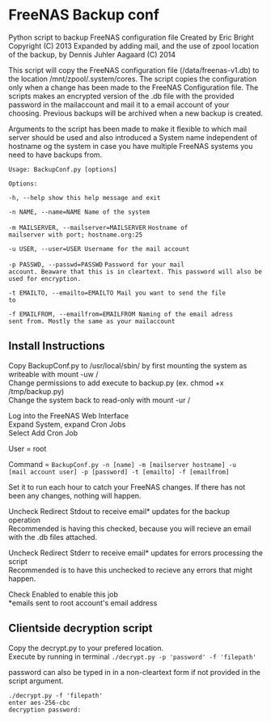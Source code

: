 <h1>FreeNAS Backup conf</h1>

Python script to backup FreeNAS configuration file Created by Eric Bright Copyright (C) 2013
Expanded by adding mail, and the use of zpool location of the backup, by Dennis Juhler Aagaard (C) 2014

This script will copy the FreeNAS configuration file (/data/freenas-v1.db) to the location /mnt/zpool/.system/cores. The script copies the configuration only when a change has been made to the FreeNAS Configuration file. The scripts makes an encrypted version of the .db file with the provided password in the mailaccount and mail it to a email account of your choosing. Previous backups will be archived when a new backup is created.

Arguments to the script has been made to make it flexible to which mail server should be used and also introduced a System name independent of hostname og the system in case you have multiple FreeNAS systems you need to have backups from.

<code>Usage: BackupConf.py [options]</code>

<code>Options:</code>

<code>-h, --help            show this help message and exit</code>

<code>-n NAME, --name=NAME    Name of the system</code>

<code>-m MAILSERVER, --mailserver=MAILSERVER</code>
                        <code>Hostname of mailserver with port; hostname.org:25</code>

<code>-u USER, --user=USER    Username for the mail account</code>

<code>-p PASSWD, --passwd=PASSWD</code>
                        <code>Password for your mail account. Beaware that this is
                        in cleartext. This password will also be used for encryption.</code>

<code>-t EMAILTO, --emailto=EMAILTO
                        Mail you want to send the file to</code>

<code>-f EMAILFROM, --emailfrom=EMAILFROM
                        Naming of the email adress sent from. Mostly the same
                        as your mailaccount</code>


<h2>Install Instructions</h2>

Copy BackupConf.py to /usr/local/sbin/ by first mounting the system as writeable with mount -uw /
<br>Change permissions to add execute to backup.py (ex. chmod +x /tmp/backup.py)
<br>Change the system back to read-only with mount -ur /

Log into the FreeNAS Web Interface
<br>Expand System, expand Cron Jobs
<br>Select Add Cron Job

User = root 

Command = <code>BackupConf.py -n [name] -m [mailserver hostname] -u [mail account user] -p [password] -t [emailto] -f [emailfrom]</code>


Set it to run each hour to catch your FreeNAS changes. If there has not been any changes, nothing will happen.

Uncheck Redirect Stdout to receive email* updates for the backup operation
<br>Recommended is having this checked, because you will recieve an email with the .db files attached.

Uncheck Redirect Stderr to receive email* updates for errors processing the script
<br>Recommended is to have this unchecked to recieve any errors that might happen.

Check Enabled to enable this job
<br>*emails sent to root account's email address

<h2>Clientside decryption script</h2>

Copy the decrypt.py to your prefered location.
<br>Execute by running in terminal
<code>./decrypt.py -p 'password' -f 'filepath'</code>

password can also be typed in in a non-cleartext form if not provided in the script argument.

<code>./decrypt.py -f 'filepath'</code>
<br><code>enter aes-256-cbc decryption password:</code>